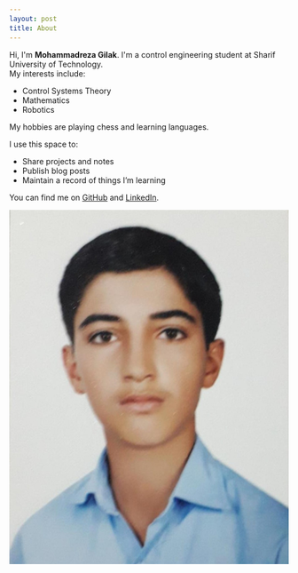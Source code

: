 ```yaml
---
layout: post
title: About
---
```


<div class="about-section">

  <div class="about-text">

Hi, I'm **Mohammadreza Gilak**. I'm a control engineering student at Sharif University of Technology.  
My interests include:  
- Control Systems Theory  
- Mathematics  
- Robotics  

My hobbies are playing chess and learning languages.  

I use this space to:  
- Share projects and notes  
- Publish blog posts  
- Maintain a record of things I’m learning  

You can find me on [GitHub](https://github.com/MRGilak) and [LinkedIn](https://www.linkedin.com/in/mohammadreza-gilak-7aa830226/).

  </div>

  <div class="about-image">
    <img src="/assets/images/profile.jpg" alt="Mohammadreza Gilak">
  </div>

</div>
